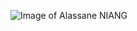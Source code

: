 ![Image of Alassane NIANG](https://media-exp1.licdn.com/dms/image/C4D03AQEn3Tx3EaHIeQ/profile-displayphoto-shrink_400_400/0/1558800905344?e=1636588800&v=beta&t=FnFIEtlNeuXHv0z8BdyfHXZIZgS4rLkCFEAngeBWXY4)
